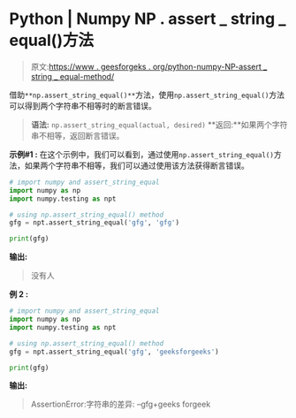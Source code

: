 # Python | Numpy NP . assert _ string _ equal()方法

> 原文:[https://www . geesforgeks . org/python-numpy-NP-assert _ string _ equal-method/](https://www.geeksforgeeks.org/python-numpy-np-assert_string_equal-method/)

借助`**np.assert_string_equal()**`方法，使用`np.assert_string_equal()`方法可以得到两个字符串不相等时的断言错误。

> **语法:** `np.assert_string_equal(actual, desired)`
> **返回:**如果两个字符串不相等，返回断言错误。

**示例#1 :**
在这个示例中，我们可以看到，通过使用`np.assert_string_equal()`方法，如果两个字符串不相等，我们可以通过使用该方法获得断言错误。

```py
# import numpy and assert_string_equal
import numpy as np
import numpy.testing as npt

# using np.assert_string_equal() method
gfg = npt.assert_string_equal('gfg', 'gfg')

print(gfg)
```

**输出:**

> 没有人

**例 2 :**

```py
# import numpy and assert_string_equal
import numpy as np
import numpy.testing as npt

# using np.assert_string_equal() method
gfg = npt.assert_string_equal('gfg', 'geeksforgeeks')

print(gfg)
```

**输出:**

> AssertionError:字符串的差异:
> –gfg+geeks forgeek